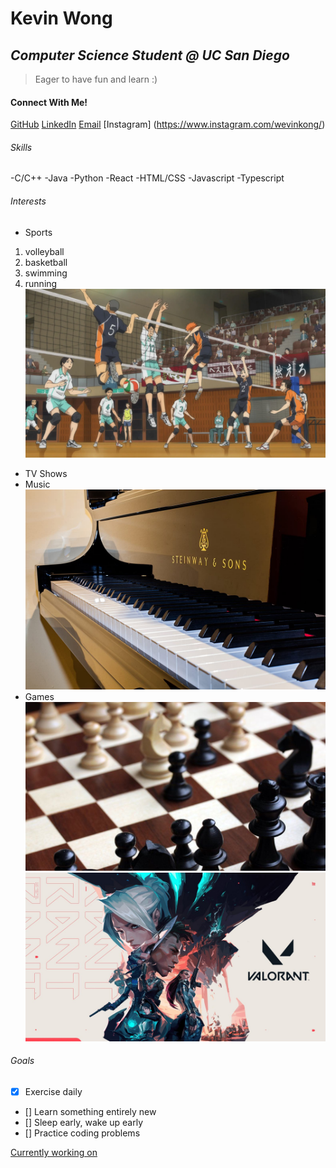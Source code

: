 # Kevin Wong
## *Computer Science Student @ UC San Diego*
> Eager to have fun and learn :)

#### Connect With Me!
[GitHub](https://github.com/kduby)  [LinkedIn](https://www.linkedin.com/in/kevinwong01/)    [Email](kew005@ucsd.edu)    [Instagram] (https://www.instagram.com/wevinkong/)

###### Skills
-C/C++
-Java
-Python
-React
-HTML/CSS
-Javascript
-Typescript

###### Interests
- Sports 
 1. volleyball
 2. basketball
 3. swimming
 4. running
![alt text](Haikyuu.jpg "Title")
- TV Shows 
- Music
![alt text](piano.jpg "Title")
- Games
![alt text](chess.jpg "Title")
![alt text](valorant.jpg "Title")

###### Goals
- [x] Exercise daily
- [] Learn something entirely new
- [] Sleep early, wake up early
- [] Practice coding problems

[Currently working on](current.md)
